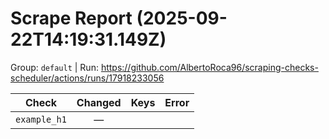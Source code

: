 # Scrape Report (2025-09-22T14:19:31.149Z)

Group: `default`  |  Run: https://github.com/AlbertoRoca96/scraping-checks-scheduler/actions/runs/17918233056

| Check | Changed | Keys | Error |
|---|:---:|:--|:--|
| `example_h1` | — |  |  |
